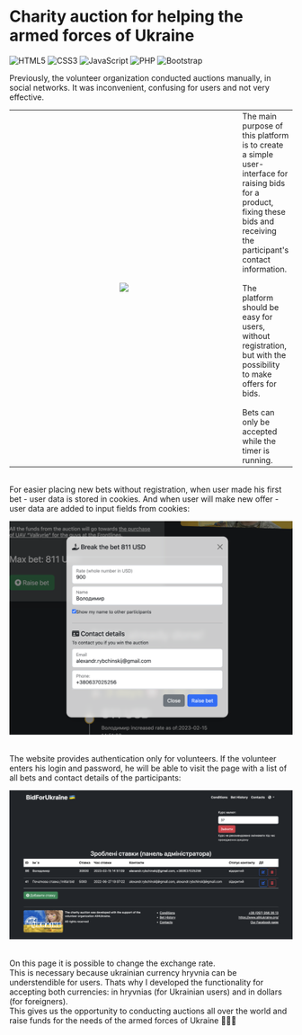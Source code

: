 # Charity auction for helping the armed forces of Ukraine

![HTML5](https://img.shields.io/badge/html5-%23E34F26.svg?style=for-the-badge&logo=html5&logoColor=white)
![CSS3](https://img.shields.io/badge/css3-%231572B6.svg?style=for-the-badge&logo=css3&logoColor=white)
![JavaScript](https://img.shields.io/badge/javascript-%23323330.svg?style=for-the-badge&logo=javascript&logoColor=%23F7DF1E)
![PHP](https://img.shields.io/badge/php-%23777BB4.svg?style=for-the-badge&logo=php&logoColor=white)
![Bootstrap](https://img.shields.io/badge/bootstrap-%23563D7C.svg?style=for-the-badge&logo=bootstrap&logoColor=white)

Previously, the volunteer organization conducted auctions manually, in social networks. It was inconvenient, confusing for users and not very effective.

<table border="0">
 <tr>
    <td width="600">
      <p align="center">
        <img src="https://github.com/Rybchynskyi/Images-for-readme/blob/main/Auction/fullPage.png">
      </p>
    </td>
    <td>
      The main purpose of this platform is to create a simple user-interface for raising bids for a product, fixing these bids and receiving the participant's contact information.<br>
      <br>
      The platform should be easy for users, without registration, but with the possibility to make offers for bids.<br>
      <br>
      Bets can only be accepted while the timer is running.
    </td>
 </tr>
</table>
<br>
For easier placing new bets without registration, when user made his first bet - user data is stored in cookies. And when user will make new offer - user data are added to input fields from cookies:
<p align="center">
  <img src="https://github.com/Rybchynskyi/Images-for-readme/blob/main/Auction/popup.png" width="600">
</p>
<br>
The website provides authentication only for volunteers. If the volunteer enters his login and password, he will be able to visit the page with a list of all bets and contact details of the participants:
 <p align="center">
   <img src="https://github.com/Rybchynskyi/Images-for-readme/blob/main/Auction/adminPanel.png" width="800">
 </p>
<br>
On this page it is possible to change the exchange rate.<br>
This is necessary because ukrainian currency hryvnia can be understendible for users. Thats why I developed the functionality for accepting both currencies: in hryvnias (for Ukrainian users) and in dollars (for foreigners).<br>
This gives us the opportunity to conducting auctions all over the world and raise funds for the needs of the armed forces of Ukraine 💪💙💛
